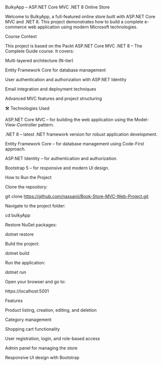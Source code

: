 BulkyApp – ASP.NET Core MVC .NET 8 Online Store

Welcome to BulkyApp, a full-featured online store built with ASP.NET Core MVC and .NET 8. This project demonstrates how to build a complete e-commerce web application using modern Microsoft technologies.

 Course Context

This project is based on the Packt ASP.NET Core MVC .NET 8 – The Complete Guide course. It covers:

Multi-layered architecture (N-tier)

Entity Framework Core for database management

User authentication and authorization with ASP.NET Identity

Email integration and deployment techniques

Advanced MVC features and project structuring

🛠️ Technologies Used

ASP.NET Core MVC – for building the web application using the Model-View-Controller pattern.

.NET 8 – latest .NET framework version for robust application development.

Entity Framework Core – for database management using Code-First approach.

ASP.NET Identity – for authentication and authorization.

Bootstrap 5 – for responsive and modern UI design.

 How to Run the Project

Clone the repository:

git clone https://github.com/nassanii/Book-Store-MVC-Web-Project.git


Navigate to the project folder:

cd bulkyApp


Restore NuGet packages:

dotnet restore


Build the project:

dotnet build


Run the application:

dotnet run


Open your browser and go to:

https://localhost:5001

 Features

Product listing, creation, editing, and deletion

Category management

Shopping cart functionality

User registration, login, and role-based access

Admin panel for managing the store

Responsive UI design with Bootstrap
